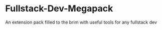 # Fullstack-Dev-Megapack
An extension pack filled to the brim with useful tools for any fullstack dev
